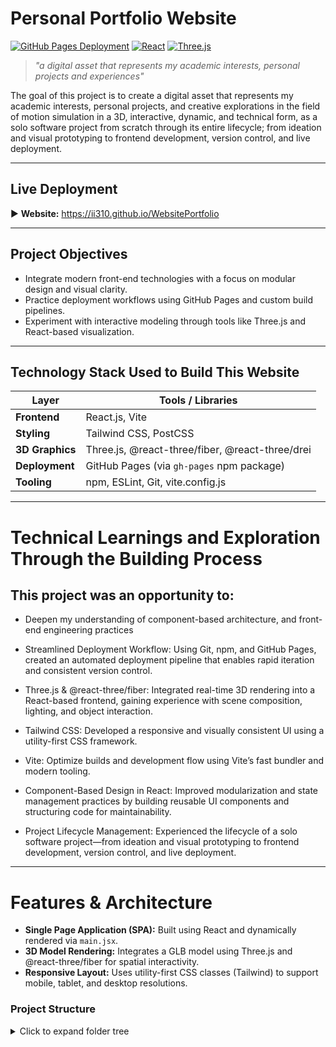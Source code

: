 
# Personal Portfolio Website
[![GitHub Pages Deployment](https://img.shields.io/badge/Live%20Demo-Available-success?style=for-the-badge&logo=github)](https://ii310.github.io/WebsitePortfolio)
[![React](https://img.shields.io/badge/React-18.2-blue?logo=react)](https://react.dev/)
[![Three.js](https://img.shields.io/badge/Three.js-R136-orange?logo=three.js)](https://threejs.org/)

> *"a digital asset that represents my academic interests, personal projects and experiences"*

The goal of this project is to create a digital asset that represents my academic interests, personal projects, and creative explorations in the field of motion simulation in a 3D, interactive, dynamic, and technical form, as a solo software project from scratch through its entire lifecycle; from ideation and visual prototyping to frontend development, version control, and live deployment.


---

## Live Deployment

▶️ **Website:** https://ii310.github.io/WebsitePortfolio

---

## Project Objectives

- Integrate modern front-end technologies with a focus on modular design and visual clarity.
- Practice deployment workflows using GitHub Pages and custom build pipelines.
- Experiment with interactive modeling through tools like Three.js and React-based visualization.

---

## Technology Stack Used to Build This Website

| Layer           | Tools / Libraries                                                                 |
|----------------|-------------------------------------------------------------------------------------|
| **Frontend**    | React.js, Vite                                                                    |
| **Styling**     | Tailwind CSS, PostCSS                                                             |
| **3D Graphics** | Three.js, @react-three/fiber, @react-three/drei                                   |
| **Deployment**  | GitHub Pages (via `gh-pages` npm package)                                         |
| **Tooling**     | npm, ESLint, Git, vite.config.js                                                  |

---
# Technical Learnings and Exploration Through the Building Process
## This project was an opportunity to:

- Deepen my understanding of component-based architecture, and front-end engineering practices

- Streamlined Deployment Workflow: Using Git, npm, and GitHub Pages, created an automated deployment pipeline that enables rapid iteration and consistent version control.

- Three.js & @react-three/fiber: Integrated real-time 3D rendering into a React-based frontend, gaining experience with scene composition, lighting, and object interaction.

- Tailwind CSS: Developed a responsive and visually consistent UI using a utility-first CSS framework. 

- Vite: Optimize builds and development flow using Vite’s fast bundler and modern tooling.

- Component-Based Design in React: Improved modularization and state management practices by building reusable UI components and structuring code for maintainability.

- Project Lifecycle Management: Experienced the lifecycle of a solo software project—from ideation and visual prototyping to frontend development, version control, and live deployment.

---

# Features & Architecture

- **Single Page Application (SPA):** Built using React and dynamically rendered via `main.jsx`.
- **3D Model Rendering:** Integrates a GLB model using Three.js and @react-three/fiber for spatial interactivity.
- **Responsive Layout:** Uses utility-first CSS classes (Tailwind) to support mobile, tablet, and desktop resolutions.

### Project Structure

<details>
<summary>Click to expand folder tree</summary>

```plaintext
PROTFO.LIO/
├── 📁 dist/                  # Production build
│   ├── 📁 assets/            # Optimized static files
│   ├── 📁 audio/             # Sound assets
│   ├── 404.html              # Fallback route
│   └── index.html            # Entry point
│
├── 📁 public/                # Static assets
│   ├── Model.glb             # 3D model file
│   ├── star.png              # Decorative graphic
│   └── vite.svg              # Framework logo
│
├── 📁 src/                   # Source code
│   ├── 📁 assets/            # Development assets
│   │   └── react.svg         # React logo
│   │
│   ├── 📁 components/        # React components
│   │   ├── AboutMe.jsx       # Biography section
│   │   ├── ContactSection.jsx# Contact form
│   │   ├── FooterNav.jsx     # Navigation footer
│   │   ├── Header.jsx        # Page header
│   │   ├── Hero.jsx          # Landing section
│   │   ├── Model.jsx         # 3D viewer
│   │   └── ResumeModal.jsx   # CV popup
│   │
│   ├── App.jsx               # Root component
│   ├── main.jsx              # Application entry
│   └── index.css             # Global styles
│
├── .gitattributes            # Git configuration
├── .gitignore                # Version control exclusions
├── package.json              # Project manifest
└── vite.config.js            # Build configuration
```
## Technical Architecture
```mermaid
graph TD
    A[React 18] --> B[React-Three-Fiber]
    B --> C[Three.js Core]
    C --> D[GLB Model Rendering]
    A --> E[Tailwind CSS]
    E --> F[Responsive Layout System]
    A --> G[Component-Based SPA]
    D --> H[WebGL Renderer]
```

# Deployment Workflow
~ npm run build compiles the app to /dist

~ gh-pages package publishes the build directory to the gh-pages branch

~ GitHub Pages hosts the output using the configured homepage field in package.json

